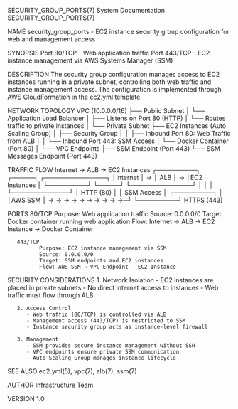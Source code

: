 SECURITY_GROUP_PORTS(7)                System Documentation               SECURITY_GROUP_PORTS(7)

NAME
       security_group_ports - EC2 instance security group configuration for web and management access

SYNOPSIS
       Port 80/TCP  - Web application traffic
       Port 443/TCP - EC2 instance management via AWS Systems Manager (SSM)

DESCRIPTION
       The security group configuration manages access to EC2 instances running in a private subnet,
       controlling both web traffic and instance management access. The configuration is implemented
       through AWS CloudFormation in the ec2.yml template.

NETWORK TOPOLOGY
       VPC (10.0.0.0/16)
       ├── Public Subnet
       │   └── Application Load Balancer
       │       ├── Listens on Port 80 (HTTP)
       │       └── Routes traffic to private instances
       │
       └── Private Subnet
           ├── EC2 Instances (Auto Scaling Group)
           │   ├── Security Group
           │   │   ├── Inbound Port 80: Web Traffic from ALB
           │   │   └── Inbound Port 443: SSM Access
           │   └── Docker Container (Port 80)
           │
           └── VPC Endpoints
               ├── SSM Endpoint (Port 443)
               └── SSM Messages Endpoint (Port 443)

TRAFFIC FLOW
       Internet → ALB → EC2 Instances
       ┌─────────┐     ┌─────┐     ┌──────────────┐
       │Internet │ →   │ ALB │ →   │EC2 Instances │
       └─────────┘     └─────┘     └──────────────┘
           │             │              │
           └─────────────┘              │
           HTTP (80)                    │
                                       │
       SSM Access                       │
       ┌─────────┐                     │
       │AWS SSM  │ → → → → → → → → → →─┘
       └─────────┘     HTTPS (443)

PORTS
       80/TCP
              Purpose: Web application traffic
              Source: 0.0.0.0/0
              Target: Docker container running web application
              Flow: Internet → ALB → EC2 Instance → Docker Container

       443/TCP
              Purpose: EC2 instance management via SSM
              Source: 0.0.0.0/0
              Target: SSM endpoints and EC2 instances
              Flow: AWS SSM → VPC Endpoint → EC2 Instance

SECURITY CONSIDERATIONS
       1. Network Isolation
          - EC2 instances are placed in private subnets
          - No direct internet access to instances
          - Web traffic must flow through ALB

       2. Access Control
          - Web traffic (80/TCP) is controlled via ALB
          - Management access (443/TCP) is restricted to SSM
          - Instance security group acts as instance-level firewall

       3. Management
          - SSM provides secure instance management without SSH
          - VPC endpoints ensure private SSM communication
          - Auto Scaling Group manages instance lifecycle

SEE ALSO
       ec2.yml(5), vpc(7), alb(7), ssm(7)

AUTHOR
       Infrastructure Team

VERSION
       1.0
